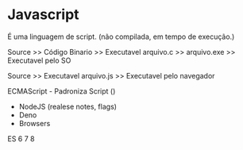 # Javascript
É uma linguagem de script. (não compilada, em tempo de execução.)

Source >> Código Binario >> Executavel
arquivo.c  >> arquivo.exe >> Executavel pelo SO

Source      >> Executavel
arquivo.js  >> Executavel pelo navegador

ECMAScript - Padroniza Script ()

- NodeJS (realese notes, flags)
- Deno
- Browsers

ES 6 7 8